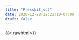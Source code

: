 ```yaml
---
title: "Presskit_sc2"
date: 2020-12-28T12:21:10+07:00
draft: false
---
```


{{< rawhtml>}}
<html xmlns="http://www.w3.org/1999/xhtml"><head>
        <meta http-equiv="Content-Type" content="text/html; charset=UTF-8">
        <meta name="viewport" content="width=320, initial-scale=1.0, maximum-scale=1.0">
        <title>.GEARS | Presskit - Swing Copters 2</title>
        <meta name="keywords" content="swing copters,android,iOS,itunes, presskit">
        <meta name="description" lang="en" content="Swing Copters 2 Presskit">
            <!-- <style type="text/css">
                a, img {
                    border:none;
                }
            
            body,td,th {
                font-family: Verdana, sans-serif;
                font-size: 11px;
                line-height: 13px;
                color: #4b4b4b;
                text-align: left;
            }
            
            body {
                background-color: #ffffff;
                margin-top: 0;
                margin-bottom: 0;
                margin-left: 0;
                margin-right: 0;
            }
            
            a:active {  color: #17a554; text-decoration: none}
            a:link {  color: #17a554; text-decoration: none}
            a:visited {  color: #4b4b4b; text-decoration: none}
            a:hover {  color: #17a554}
            
            p {
                text-align: justify;
            }
            
            td
            {
                margin-top: 0;
            }
            
            iframe {
                width: 100%;
                height: 50px;
                border: 0;
            }
            </style> -->
            
    </head>
    <body>
        <table width="300" border="0" align="center" cellpadding="0" cellspacing="0">
            
            <tbody><tr>
                <td>
                    <div align="center">
                        <a href="../../index.html"> <img src="/img/logo.png" alt=".GEARS Home" hspace="0" vspace="50" border="4"></a>
                    </div>
                </td>
            </tr>
            
            <tr>
                <td>
                    <div align="center">
                        <img src="/img/presskit.png" alt="Presskit" hspace="0">
                    </div>
                </td>
            </tr>
            
            <tr>
                <td>
                    <div align="center">
                        <img src="/img/banner.png" alt="banner" width="300" hspace="0">
                    </div>
                </td>
            </tr>

            <tr>
                <td>
                    <br>
                    <p><font style="color: #1c9c25">Game Name:</font> Swing Copters 2</p>
                    <p><font style="color: #1c9c25">Developer:</font> .GEARS Team</p>
                    <p><font style="color: #1c9c25">Publisher:</font> DOTGEARS</p>
                    <p><font style="color: #1c9c25">Release Date:</font> December 17, 2015</p>
                    <p><font style="color: #1c9c25">Website:</font> http://www.dotgears.com/scopters2</p>
                    <p><font style="color: #1c9c25">Languages:</font> English</p>
                    <p><font style="color: #1c9c25">Platforms:</font> iOS (App Store), Android (Play Store, Amazon AppStore)</p>
                    <br>
                    <hr size="1" color="#000000">
                    
                    <br>
                    <p><font style="color: #1c9c25">Who are .GEARS Team?</font></p>
                    <p><font style="color: #5f85ff">Trung: </font> .GEARS team is 6 members development team, led by Dong Nguyen, the creator of Flappy Bird. .GEARS team was formed in mid-2014. The team was in charged of the development of Flappy Birds Family for FireTV in 2014. My role in team is production manager.</p>
                    <p><font style="color: #ff9f39">Dong: </font> They helped me to create the original Swing Copters in 2014 as well. My role in the team is game designer.</p>
                    <p><font style="color: #ff39d7">Lam: </font> Dong, Trung and I were friends since the university. My role in the team is lead programmer.</p>
                    
                    <br>
                    <p><font style="color: #1c9c25">What is Swing Copters 2?</font></p>
                    <p><font style="color: #ff9f39">Dong: </font> Swing Copters 2 is a free-to-play arcade game and a sequel of the original Swing Copters. Users control a pilot equipped with a copter-hat to fly through obstacles to get points.</p>
                    <p><font style="color: #5f85ff">Trung: </font> The control stays the same as it is in Swing Copters. We stick with our philosophy of the one-tap game. It’s perfect to enjoy with touchable screens on mobile devices.</p>
                    
                    <br>
                    <p><font style="color: #1c9c25">What is copter-hat?</font></p>
                    <p><font style="color: #ff9f39">Dong: </font> The concept of copter-hat in Swing Copters was inspired by the Take-copter gadget in the Japanese manga series Doraemon. (http://doraemon.mangawiki.org/take-copter/). However, it's not as stable as Take-copter in the air. I believe if we have that device, in reality, it should be extremely unstable to fly.</p>
                    <p><font style="color: #5f85ff">Trung: </font> Haha, in our game, there’s nothing easy.</p>
                    
                    <br>
                    <p><font style="color: #1c9c25">Is Swing Copters 2 easier than the original?</font></p>
                    <p><font style="color: #ff9f39">Dong: </font> No. It is much more challenging. Thanks to the new movable are swinging hammers. At first, I thought these new obstacles will make it impossible to pass somewhere in the gameplay. But Lam and Trung brought in some good solutions for that.</p>
                    <p><font style="color: #5f85ff">Trung: </font> Activation time of all obstacles is calculated based on the speed of each character to make sure that when the character flies by, obstacles are open wide enough to go through. So basically, everything is possible, if you are "good" enough.</p>
                    <p><font style="color: #ff39d7">Lam: </font> The programming was a bit difficult however I managed to do it well.</p>
                    
                    <br>
                    <p><font style="color: #1c9c25">What is your high scores?</font></p>
                    <p><font style="color: #ff9f39">Dong: </font> I got 74 with Pinki.</p>
                    <p><font style="color: #5f85ff">Trung: </font> I got 74 with Spinkimaru.</p>
                    <p><font style="color: #ff39d7">Lam: </font> My best is 24, never had a chance to see gold or platinum medals.</p>
                    
                    <br>
                    <p><font style="color: #1c9c25">There are more characters in this game and there is a story for them. Where is the story come from?</font></p>
                    <p><font style="color: #ff9f39">Dong: </font> The story was put bit by bit during the development, and some parts were based on our life events. The basic idea is to provide something funny, so people don't get too frustrated. Sometimes story was improved when a new cool character was created. Most of the script was written by Trung.</p>
                    <p><font style="color: #5f85ff">Trung: </font> My script is inspired mostly by the look of each character. Sometimes the idea came from a random manga I read or from a conversation between our team.</p>
                    <p><font style="color: #ff9f39">Dong: </font> At first, we just wanted to refine the artwork for Swing Copters and to release it as an update for the current app. However, at the time, I was working on another co-op project in Japan, and I created two characters Fabi and Spinki for that project. I thought it should be great if we can somehow put those two characters into Swing Copters as well. And Fabi Crasher and Spinki Falling of Swing Copters 2 were born like that.</p>
                    
                    
                    
                    <p><font style="color: #5f85ff">Trung: </font> In the game, Copters Inc. was founded as a company by Spinki Falling and Fabi Crasher. They tell people the company is an aviation company, but it doesn't have any profitable business activities. And yet, they still recruit more pilots to join the company.</p>
                    <p><font style="color: #ff9f39">Dong: </font> To burn investors’ money, I assume. (smile)</p>
                    
                    <br>
                    <p><font style="color: #1c9c25">What are the stats of characters?</font></p>
                    <p><font style="color: #5f85ff">Trung: </font> Characters have three stats: Up Speed, Swing or Horizontal Speed, and Handling
                    * Up Speed is how fast your character is flying up.
                    * Swing Speed is how fast your character is accelerating to the left or the right.
                    * Handling is the ability to stay stable as your character flies higher and higher.
                    But the most important thing about stats is characters look cooler with them. They don’t have much impact on playing. (laugh)</p>
                    
                    <br>
                    <p><font style="color: #1c9c25">How to unlock a character?</font></p>
                    <p><font style="color: #5f85ff">Trung: </font> You can unlock a character by gaining medals or by stocking points. We also provide IAP; you can pay to unlock. But pay to win is not recommended. Each time you unlocked a character, you also unlock an item in collection box which is a short and funny conversation between characters.</p>
                    
                    <br>
                    <p><font style="color: #1c9c25">How to "master" a character?</font></p>
                    <p><font style="color: #5f85ff">Trung: </font> To master a character, you’d have to collect all four medals from bronze to platinum using that character. And the reward for that effort is a new item in the collection box.</p>
                    
                    <br>
                    <p><font style="color: #1c9c25">Is there a final quest for the game?</font></p>
                    <p><font style="color: #5f85ff">Trung: </font> It’s not really a quest. By mastering all characters, you will be able to unlock a special item.</p>
                    <p><font style="color: #ff9f39">Dong: </font> The moment when you unlock the last special item, you beat the game. I love that moment. Trung is the first person who finished the game in just one day (laugh). However, you can still play the game as an endless game.</p>
                    
                    <br>
                    <p><font style="color: #1c9c25">Is there a final quest for the game?</font></p>
                    <p><font style="color: #5f85ff">Trung: </font> It’s not really a quest. By mastering all characters, you will be able to unlock a special item.</p>
                    <p><font style="color: #ff9f39">Dong: </font> When you unlock the final item, you beat the game. I love that moment. Trung is the first person who finished the game in just one day haha. However, you can still play the game as an endless game.</p>
                    
                    <br>
                    <p><font style="color: #1c9c25">How long does it take to develop the game?</font></p>
                    <p><font style="color: #ff9f39">Dong: </font>At first, the plan was to update the current app so it should take one month. However, the plan was changed to make a sequel instead, and it took more than two months. We worked hard to complete it in 2015.</p>
                    
                    <br>
                    <p><font style="color: #1c9c25">The art style in Swing Copters 2 is different from other games of yours. Why and how do you make it?</font></p>
                    <p><font style="color: #ff9f39">Dong: </font>Actually, we still use the same way to make graphics for our games. This time, we upscaled everything twice and put more pixels to smoothen the edge to make them look better on bigger phones today. The tool we choose is Photoshop CC. I tried hard to make it matched with our previous work. This style will be our official art style from now on.</p>
                    <p><font style="color: #9703c8">Nguyen: </font>It takes more time but it looks much better, and we have more freedom for creativity.</p>
                    
                    <br>
                    <p><font style="color: #1c9c25">Who made the BGM for the game?</font></p>
                    <p><font style="color: #ff9f39">Dong: </font>The background music and sound effects were made by a studio in Tokyo. (http://pansound.com). Their work is really good.</p>
                    
                    <br>
                    <p><font style="color: #1c9c25">Which engine do you use?</font></p>
                    <p><font style="color: #ff39d7">Lam: </font> We use COCOS2D-X because of its speed, stability, portability, and easy-to-use. The release build is as small as using our own DotEngine (the engine made by Dong Nguyen and it was used in the original Swing Copters, Flappy Bird, and our other games).</p>
                    <p><font style="color: #ff9f39">Dong: </font> The final build is less than 10 Megabytes. That is our gold standard of size for our games.</p>
                    
                    <br>
                    <p><font style="color: #1c9c25">Is there any tips to be better at the game?</font></p>
                    <p><font style="color: #ff9f39">Dong: </font> Each player has their style of play. Some people repetitively tap on the screen; some people tap slowly and more precisely. I don’t know which one is better.</p>
                    <p><font style="color: #5f85ff">Trung: </font> Make yourself relaxed when you play. Only tap when it is necessary.</p>
                    
                    <br>
                    <hr size="1" color="#000000">
                    <p><font style="color: #1c9c25">Game Design </font>Dong Nguyen</p>
                    <p><font style="color: #1c9c25">Production Management </font>Trung Vu</p>
                    <p><font style="color: #1c9c25">Programming </font>Lam Le, Dong Nguyen, Trung Vu</p>
                    <p><font style="color: #1c9c25">Writing </font> Trung Vu, Dong Nguyen</p>
                    <p><font style="color: #1c9c25">Graphics </font> Dong Nguyen, Nguyen To, Trung Vu</p>
                    <p><font style="color: #1c9c25">Audio </font> PANSOUND</p>
                    <p><font style="color: #1c9c25">Porting </font> Dat Doan, Lam Le</p>
                    <p><font style="color: #1c9c25">Marketing </font> Son Bui, Dong Nguyen</p>
                    <br>
                    <hr size="1" color="#000000">
                    <div style="margin-bottom:35px;">
                        <div style="width:36px;float:left;padding-left:30px;">
                        <img src="/img/pinki_0.png" alt="spinki" width="36" height="36">
                        </div>
                        <a href="art-assets.zip">
                        <div align="center" style="width:168px;float:left;margin-top:16px; font-size:16px;">ART ASSETS HERE</div>
                        </a>
                        <div style="width:36px;float:right;padding-right:30px;">
                        <img src="/img/fabi_thank.png" alt="spinki" width="40" height="36">
                        </div>
                    </div>
                    <br>
                    <hr size="1" color="#000000">
                </td>
            </tr>

            <tr>
                <td>
                    <div align="center" style="margin-top:20px;margin-bottom:20px;">
                        Thank you for playing!
                        <img src="/img/bird.gif" hspace="4" vspace="0" horizontal-align="center" vertical-align="top">
                        </div>
                    
                </td>
            </tr>
            
            <tr>
                <td>
                    <div align="center">
                        <a href="../../index.html"> <img src="/img/home.png" alt=".GEARS Home" hspace="0" vspace="0" border="4"></a>
                    </div>
                </td>
            </tr>
            
            <tr><td>
                <div align="center">
                    <img src="/img/knight.gif" hspace="8" vspace="8" align="center">
                </div>
            </td>
            
            
            </tr>
            <tr><td style="height:2px;border-top:solid 2px #000000"></td></tr>
            <tr style="background-color: #000000">
                <td><p style="text-align:center; color: white; margin-top:3px">© 2015 .GEARS</p></td>
            </tr>
            
            
        </tbody></table>
    
</body></html>
 {{< /rawhtml>}}
